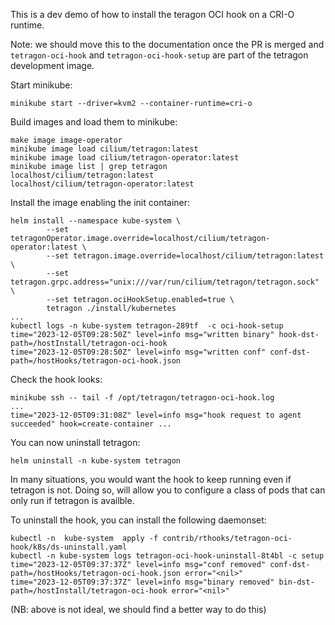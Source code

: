 This is a dev demo of how to install the teragon OCI hook on a CRI-O runtime.

Note: we should move this to the documentation once the PR is merged and `tetragon-oci-hook` and
`tetragon-oci-hook-setup` are part of the tetragon development image.


Start minikube:

```shell-session
minikube start --driver=kvm2 --container-runtime=cri-o
```

Build images and load them to minikube:

```shell-session
make image image-operator
minikube image load cilium/tetragon:latest
minikube image load cilium/tetragon-operator:latest
minikube image list | grep tetragon
localhost/cilium/tetragon:latest
localhost/cilium/tetragon-operator:latest
```

Install the image enabling the init container:

```
helm install --namespace kube-system \
        --set tetragonOperator.image.override=localhost/cilium/tetragon-operator:latest \
        --set tetragon.image.override=localhost/cilium/tetragon:latest  \
        --set tetragon.grpc.address="unix:///var/run/cilium/tetragon/tetragon.sock" \
        --set tetragon.ociHookSetup.enabled=true \
        tetragon ./install/kubernetes
...
kubectl logs -n kube-system tetragon-289tf  -c oci-hook-setup
time="2023-12-05T09:28:50Z" level=info msg="written binary" hook-dst-path=/hostInstall/tetragon-oci-hook
time="2023-12-05T09:28:50Z" level=info msg="written conf" conf-dst-path=/hostHooks/tetragon-oci-hook.json
```

Check the hook looks:
```
minikube ssh -- tail -f /opt/tetragon/tetragon-oci-hook.log 
...
time="2023-12-05T09:31:08Z" level=info msg="hook request to agent succeeded" hook=create-container ...
```

You can now uninstall tetragon:
```
helm uninstall -n kube-system tetragon
```

In many situations, you would want the hook to keep running even if tetragon is
not. Doing so, will allow you to configure a class of pods that can only run if tetragon is availble.


To uninstall the hook, you can install the following daemonset:
```
kubectl -n  kube-system  apply -f contrib/rthooks/tetragon-oci-hook/k8s/ds-uninstall.yaml
kubectl -n kube-system logs tetragon-oci-hook-uninstall-8t4bl -c setup
time="2023-12-05T09:37:37Z" level=info msg="conf removed" conf-dst-path=/hostHooks/tetragon-oci-hook.json error="<nil>"
time="2023-12-05T09:37:37Z" level=info msg="binary removed" bin-dst-path=/hostInstall/tetragon-oci-hook error="<nil>"
```

(NB: above is not ideal, we should find a better way to do this)
